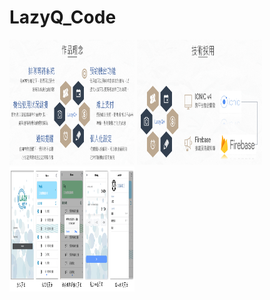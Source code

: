 # LazyQ_Code

<img src="pics/1.png" width="200px" height="200px">
<img src="pics/2.png" width="200px" height="200px">
<img src="pics/3.png" width="200px" height="200px">
